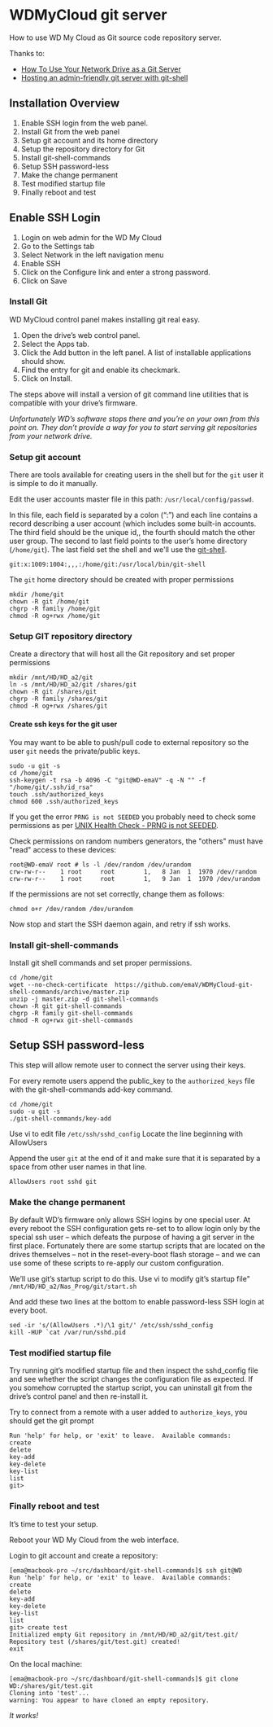# WDMyCloud git server
How to use WD My Cloud as Git source code repository server.

Thanks to:
* [How To Use Your Network Drive as a Git Server](https://cutecoder.org/software/git-server-network-drive/)
* [Hosting an admin-friendly git server with git-shell](http://planzero.org/blog/2012/10/24/hosting_an_admin-friendly_git_server_with_git-shell)

## Installation Overview
1. Enable SSH login from the web panel.
2. Install Git from the web panel
3. Setup git account and its home directory
4. Setup the repository directory for Git
5. Install git-shell-commands
6. Setup SSH password-less 
7. Make the change permanent
8. Test modified startup file
9. Finally reboot and test

## Enable SSH Login

1. Login on web admin for the WD My Cloud
2. Go to the Settings tab
3. Select Network in the left navigation menu
4. Enable SSH
5. Click on the Configure link and enter a strong password.
6. Click on Save

### Install Git

WD MyCloud control panel makes installing git real easy.

1.  Open the drive’s web control panel.
2.  Select the Apps tab.
3.  Click the Add button in the left panel. A list of installable applications should show.
4.  Find the entry for git and enable its checkmark.
5.  Click on Install.

The steps above will install a version of git command line utilities that is compatible with your drive’s firmware.

_Unfortunately WD’s software stops there and you’re on your own from this point on. They don’t provide a way for you to start serving git repositories from your network drive._

### Setup git account

There are tools available for creating users in the shell but for the `git` user it is simple to do it manually.

Edit the user accounts master file in this path: `/usr/local/config/passwd`.

In this file, each field is separated by a colon (“:”) and each line contains a record describing a user account (which includes some built-in accounts.
The third field should be the unique id,, the fourth should match the other user group.
The second to last field points to the user’s home directory (`/home/git`).
The last field set the shell and we'll use the [git-shell](https://git-scm.com/docs/git-shell).

```
git:x:1009:1004:,,,:/home/git:/usr/local/bin/git-shell
```
The `git` home directory should be created with proper permissions

```
mkdir /home/git
chown -R git /home/git
chgrp -R family /home/git
chmod -R og+rwx /home/git
```

### Setup GIT repository directory

Create a directory that will host all the Git repository and set proper permissions

```
mkdir /mnt/HD/HD_a2/git
ln -s /mnt/HD/HD_a2/git /shares/git
chown -R git /shares/git
chgrp -R family /shares/git
chmod -R og+rwx /shares/git
```

#### Create ssh keys for the git user

You may want to be able to push/pull code to external repository so the user `git` needs  the private/public keys.

```
sudo -u git -s
cd /home/git
ssh-keygen -t rsa -b 4096 -C "git@WD-emaV" -q -N "" -f "/home/git/.ssh/id_rsa"
touch .ssh/authorized_keys
chmod 600 .ssh/authorized_keys
```

If you get the error `PRNG is not SEEDED` you probably need to check some permissions as per [UNIX Health Check - PRNG is not SEEDED](https://unixhealthcheck.com/blog?id=304).

Check permissions on random numbers generators, the "others" must have "read" access to these devices:

```
root@WD-emaV root # ls -l /dev/random /dev/urandom
crw-rw-r--    1 root     root        1,   8 Jan  1  1970 /dev/random
crw-rw-r--    1 root     root        1,   9 Jan  1  1970 /dev/urandom
```

If the permissions are not set correctly, change them as follows:

```
chmod o+r /dev/random /dev/urandom
```

Now stop and start the SSH daemon again, and retry if ssh works.

### Install git-shell-commands

Install git shell commands and set proper permissions.

```
cd /home/git
wget --no-check-certificate  https://github.com/emaV/WDMyCloud-git-shell-commands/archive/master.zip
unzip -j master.zip -d git-shell-commands
chown -R git git-shell-commands
chgrp -R family git-shell-commands
chmod -R og+rwx git-shell-commands
```

## Setup SSH password-less 

This step will allow remote user to connect the server using their keys.

For every remote users append the public_key to the `authorized_keys` file with the git-shell-commands add-key command.

```
cd /home/git
sudo -u git -s
./git-shell-commands/key-add
```

Use vi to edit file `/etc/ssh/sshd_config`
Locate the line beginning with AllowUsers

Append the user `git` at the end of it and make sure that it is separated by a space from other user names in that line.

```
AllowUsers root sshd git
```

### Make the change permanent
By default WD’s firmware only allows SSH logins by one special user. At every reboot the SSH configuration gets re-set to to allow login only by the special ssh user – which defeats the purpose of having a git server in the first place. Fortunately there are some startup scripts that are located on the drives themselves – not in the reset-every-boot flash storage – and we can use some of these scripts to re-apply our custom configuration.

We’ll use git’s startup script to do this. Use vi to modify git’s startup file" `/mnt/HD/HD_a2/Nas_Prog/git/start.sh`

And add these two lines at the bottom to enable password-less SSH login at every boot.

```
sed -ir 's/(AllowUsers .*)/\1 git/' /etc/ssh/sshd_config
kill -HUP `cat /var/run/sshd.pid
```
### Test modified startup file
Try running git’s modified startup file and then inspect the sshd_config file and see whether the script changes the configuration file as expected. If you somehow corrupted the startup script, you can uninstall git from the drive’s control panel and then re-install it.

Try to connect from a remote with a user added to `authorize_keys`, you should get the git prompt

```
Run 'help' for help, or 'exit' to leave.  Available commands:
create
delete
key-add
key-delete
key-list
list
git> 
```

### Finally reboot and test

It’s time to test your setup.

Reboot your WD My Cloud from the web interface.

Login to git account and create a repository:

```
[ema@macbook-pro ~/src/dashboard/git-shell-commands]$ ssh git@WD
Run 'help' for help, or 'exit' to leave.  Available commands:
create
delete
key-add
key-delete
key-list
list
git> create test
Initialized empty Git repository in /mnt/HD/HD_a2/git/test.git/
Repository test (/shares/git/test.git) created!
exit
```
On the local machine:
```
[ema@macbook-pro ~/src/dashboard/git-shell-commands]$ git clone WD:/shares/git/test.git
Cloning into 'test'...
warning: You appear to have cloned an empty repository.
```

*It works!*
